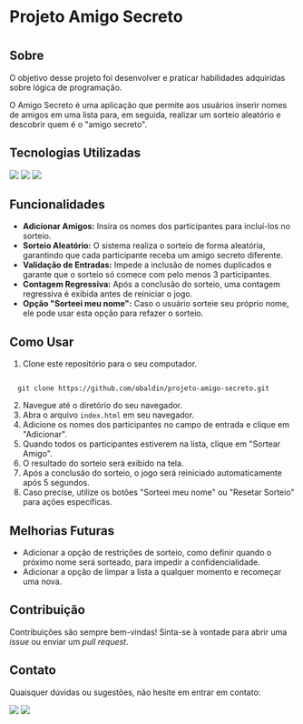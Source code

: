 # Projeto Amigo Secreto<h1>

## Sobre

O objetivo desse projeto foi desenvolver e praticar habilidades adquiridas sobre lógica de programação.

O Amigo Secreto é uma aplicação que permite aos usuários inserir nomes de amigos em uma lista para, em seguida, realizar um sorteio aleatório e descobrir quem é o "amigo secreto".

## Tecnologias Utilizadas

<div>
  <img src="https://img.shields.io/badge/HTML-239120?style=for-the-badge&logo=html5&logoColor=white">
  <img src="https://img.shields.io/badge/CSS-239120?&style=for-the-badge&logo=css3&logoColor=white">
  <img src="https://img.shields.io/badge/JavaScript-F7DF1E?style=for-the-badge&logo=javascript&logoColor=black">
</div>

## Funcionalidades

* **Adicionar Amigos:** Insira os nomes dos participantes para incluí-los no sorteio.
* **Sorteio Aleatório:** O sistema realiza o sorteio de forma aleatória, garantindo que cada participante receba um amigo secreto diferente.
* **Validação de Entradas:** Impede a inclusão de nomes duplicados e garante que o sorteio só comece com pelo menos 3 participantes.
* **Contagem Regressiva:** Após a conclusão do sorteio, uma contagem regressiva é exibida antes de reiniciar o jogo.
* **Opção "Sorteei meu nome":** Caso o usuário sorteie seu próprio nome, ele pode usar esta opção para refazer o sorteio.

## Como Usar

1.  Clone este repositório para o seu computador.

  ```

    git clone https://github.com/obaldin/projeto-amigo-secreto.git

  ```

2.  Navegue até o diretório do seu navegador.
3.  Abra o arquivo `index.html` em seu navegador.
4.  Adicione os nomes dos participantes no campo de entrada e clique em "Adicionar".
5.  Quando todos os participantes estiverem na lista, clique em "Sortear Amigo".
6.  O resultado do sorteio será exibido na tela.
7.  Após a conclusão do sorteio, o jogo será reiniciado automaticamente após 5 segundos.
8.  Caso precise, utilize os botões "Sorteei meu nome" ou "Resetar Sorteio" para ações específicas.

## Melhorias Futuras

* Adicionar a opção de restrições de sorteio, como definir quando o próximo nome será sorteado, para impedir a confidencialidade.
* Adicionar a opção de limpar a lista a qualquer momento e recomeçar uma nova.

## Contribuição

Contribuições são sempre bem-vindas! Sinta-se à vontade para abrir uma _issue_ ou enviar um _pull request_.

## Contato

Quaisquer dúvidas ou sugestões, não hesite em entrar em contato:

<div>
<a href = "mailto:baldin.co@gmail.com"><img loading="lazy" src="https://img.shields.io/badge/Gmail-D14836?style=for-the-badge&logo=gmail&logoColor=white" target="_blank"></a>
<a href="https://www.linkedin.com/in/cassiano-baldin/" target="_blank"><img loading="lazy" src="https://img.shields.io/badge/-LinkedIn-%230077B5?style=for-the-badge&logo=linkedin&logoColor=white" target="_blank"></a>   
</div>
